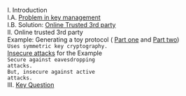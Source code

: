 I. Introduction<br>
I.A. <a href="http://geekresearchlab.net/coursera/crypto1/trusted-1.jpg">Problem in key management</a><br>
I.B. Solution: <a href="http://geekresearchlab.net/coursera/crypto1/trusted-2.jpg">Online Trusted 3rd party</a><br>
II. Online trusted 3rd party <br>
Example: Generating a toy protocol (
<a href="http://geekresearchlab.net/coursera/crypto1/trusted-3.jpg">Part one</a> and 
<a href="http://geekresearchlab.net/coursera/crypto1/trusted-4.jpg">Part two</a>) <br>
<code>Uses symmetric key cryptography.</code><br>
<a href="http://geekresearchlab.net/coursera/crypto1/trusted-5.jpg">Insecure attacks</a> for the Example <br>
<code>Secure against eavesdropping attacks.</code><br>
<code>But, insecure against active attacks.</code><br>
III. <a href="http://geekresearchlab.net/coursera/crypto1/trusted-6.jpg">Key Question</a>
